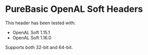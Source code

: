 # PureBasic OpenAL Soft Headers
This header has been tested with:
- OpenAL Soft 1.15.1
- OpenAL Soft 1.16.0

Supports both 32-bit and 64-bit.